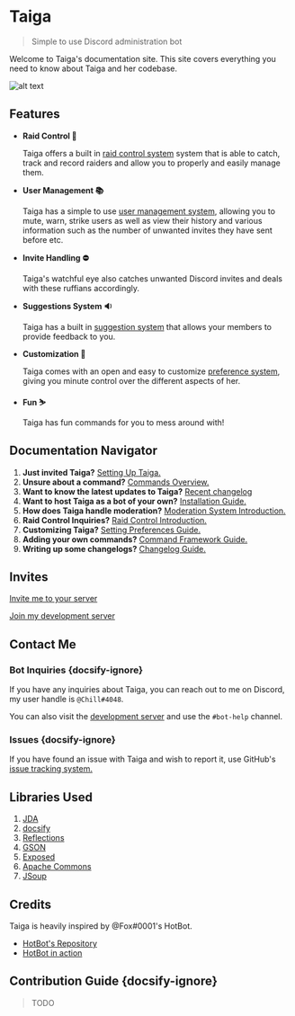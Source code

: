 # Taiga
> Simple to use Discord administration bot

Welcome to Taiga's documentation site. This site covers everything you need to know about Taiga and her codebase.

![alt text](home_image.png "Taiga Aisaka")

## Features
* **Raid Control 👮**
	
	Taiga offers a built in [raid control system](https://woojiahao.github.io/Taiga/#/raid_control) system that is able
	to catch, track and record raiders and allow you to properly and easily manage them.
	
* **User Management 📚**
	
	Taiga has a simple to use [user management system](https://woojiahao.github.io/Taiga/#/moderation_system), allowing 
	you to mute, warn, strike users as well as view their history and various information such as the number of unwanted 
	invites they have sent before etc.
	
* **Invite Handling ⛔**

	Taiga's watchful eye also catches unwanted Discord invites and deals with these ruffians accordingly.	

* **Suggestions System 🔉**

	Taiga has a built in [suggestion system](https://woojiahao.github.io/Taiga/#/suggestion) that allows your members
	to provide feedback to you.

* **Customization 📝**

	Taiga comes with an open and easy to customize [preference system](https://woojiahao.github.io/Taiga/#/setting_preferences),
	giving you minute control over the different aspects of her.

* **Fun ⛷️**
	
	Taiga has fun commands for you to mess around with!

## Documentation Navigator

1. **Just invited Taiga?** [Setting Up Taiga.](bot_basics.md)
2. **Unsure about a command?** [Commands Overview.](commands.md)
3. **Want to know the latest updates to Taiga?** [Recent changelog](recent_changelog.md)
4. **Want to host Taiga as a bot of your own?** [Installation Guide.](installation.md)
5. **How does Taiga handle moderation?** [Moderation System Introduction.](moderation_system.md)
6. **Raid Control Inquiries?** [Raid Control Introduction.](raid_control.md)
7. **Customizing Taiga?** [Setting Preferences Guide.](setting_preferences.md)
8. **Adding your own commands?** [Command Framework Guide.](creating_commands.md)
9. **Writing up some changelogs?** [Changelog Guide.](changelog_guide.md)

## Invites
[Invite me to your server](https://discordapp.com/oauth2/authorize?client_id=482340927709511682&scope=bot&permissions=8)

[Join my development server](https://discord.gg/xtDNfyw)

## Contact Me
### Bot Inquiries {docsify-ignore}
If you have any inquiries about Taiga, you can reach out to me on Discord, my user handle is `@Chill#4048`.

You can also visit the [development server](https://discord.gg/xtDNfyw) and use the `#bot-help` channel.

### Issues {docsify-ignore}
If you have found an issue with Taiga and wish to report it, use GitHub's [issue tracking system.](https://github.com/woojiahao/Taiga/issues)

## Libraries Used
1. [JDA](https://github.com/DV8FromTheWorld/JDA)
2. [docsify](https://docsify.js.org/#/)
3. [Reflections](https://github.com/ronmamo/reflections)
4. [GSON](https://github.com/google/gson)
5. [Exposed](https://github.com/JetBrains/Exposed)
6. [Apache Commons](https://mvnrepository.com/artifact/org.apache.commons/commons-lang3/3.8)
7. [JSoup](https://jsoup.org/)

## Credits
Taiga is heavily inspired by @Fox#0001's HotBot.

* [HotBot's Repository](https://gitlab.com/Aberrantfox/hotbot)
* [HotBot in action](https://discord.gg/programming)

## Contribution Guide {docsify-ignore}
> TODO